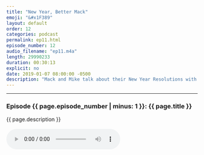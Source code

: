 ```yaml
---
title: "New Year, Better Mack"
emoji: "&#x1F389"
layout: default
order: 12
categories: podcast
permalink: ep11.html
episode_number: 12
audio_filename: "ep11.m4a"
length: 29990233
duration: 00:30:13
explicit: no
date: 2019-01-07 08:00:00 -0500
description: "Mack and Mike talk about their New Year Resolutions with this week's guest, Mergen. They also reminisce about how they remember years in their lives. Finally, Mack talks about the upcoming season 2 of his popular vlog."
---
```


<hr />
<p>
<h3>Episode {{ page.episode_number | minus: 1 }}: {{ page.title }}</h3>
{{ page.description }}
<br />
<br />
<audio controls="">
<source src="{{ site.podcast_audio_prefix | append: page.audio_filename }}" type="audio/x-m4a" />
Your browser does not support the audio element.
</audio>
</p>
